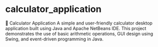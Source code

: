 # calculator_application
📱 Calculator Application A simple and user-friendly calculator desktop application built using Java and Apache NetBeans IDE. This project demonstrates the use of basic arithmetic operations, GUI design using Swing, and event-driven programming in Java.  
